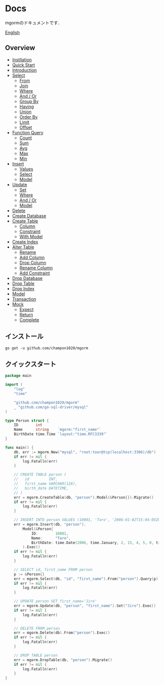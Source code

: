 # Docs
mgormのドキュメントです．

[English](https://github.com/champon1020/mgorm/tree/main/docs/README.md)

## Overview
- [Instllation](https://github.com/champon1020/mgorm/tree/main/docs/README_jp.md#installation)
- [Quick Start](https://github.com/champon1020/mgorm/tree/docs/docs/README_jp.md#quick-start)
- [Introduction](https://github.com/champon1020/mgorm/tree/main/docs/introduction_jp.md)
- [Select](https://github.com/champon1020/mgorm/tree/main/docs/select_jp.md)
  - [From](https://github.com/champon1020/mgorm/tree/main/docs/select_jp.md#from)
  - [Join](https://github.com/champon1020/mgorm/tree/main/docs/select_jp.md#join)
  - [Where](https://github.com/champon1020/mgorm/tree/main/docs/select_jp.md#where)
  - [And / Or](https://github.com/champon1020/mgorm/tree/main/docs/select_jp.md#and--or)
  - [Group By](https://github.com/champon1020/mgorm/tree/main/docs/select_jp.md#groupby)
  - [Having](https://github.com/champon1020/mgorm/tree/main/docs/select_jp.md#having)
  - [Union](https://github.com/champon1020/mgorm/tree/main/docs/select_jp.md#union)
  - [Order By](https://github.com/champon1020/mgorm/tree/main/docs/select_jp.md#orderby)
  - [Limit](https://github.com/champon1020/mgorm/tree/main/docs/select_jp.md#limit)
  - [Offset](https://github.com/champon1020/mgorm/tree/main/docs/select_jp.md#offset)
- [Function Query]()
  - [Count]()
  - [Sum]()
  - [Avg]()
  - [Max]()
  - [Min]()
- [Insert]()
  - [Values]()
  - [Select]()
  - [Model]()
- [Update]()
  - [Set]()
  - [Where]()
  - [And / Or]()
  - [Model]()
- [Delete]()
- [Create Database]()
- [Create Table]()
  - [Column]()
  - [Constraint]()
  - [With Model]()
- [Create Index]()
- [Alter Table]()
  - [Rename]()
  - [Add Column]()
  - [Drop Column]()
  - [Rename Column]()
  - [Add Constraint]()
- [Drop Database]()
- [Drop Table]()
- [Drop Index]()
- [Model]()
- [Transaction]()
- [Mock]()
  - [Expect]()
  - [Return]()
  - [Complete]()

## インストール
```
go get -u github.com/champon1020/mgorm
```

## クイックスタート
```go
package main

import (
	"log"
	"time"

	"github.com/champon1020/mgorm"
	_ "github.com/go-sql-driver/mysql"
)

type Person struct {
	ID        int
	Name      string    `mgorm:"first_name"`
	BirthDate time.Time `layout:"time.RFC3339"`
}

func main() {
	db, err := mgorm.New("mysql", "root:toor@tcp(localhost:3306)/db")
	if err != nil {
		log.Fatalln(err)
	}

	// CREATE TABLE person (
	//   id         INT,
	//   first_name VARCHAR(128),
	//   birth_date DATETIME,
	// )
	err = mgorm.CreateTable(db, "person").Model(&Person{}).Migrate()
	if err != nil {
		log.Fatalln(err)
	}

	// INSERT INTO person VALUES (10001, 'Taro', '2006-01-02T15:04:05Z00:00')
	err = mgorm.Insert(db, "person").
		Model(&Person{
			ID:        10001,
			Name:      "Taro",
			BirthDate: time.Date(2006, time.January, 2, 15, 4, 5, 0, time.UTC)},
		).Exec()
	if err != nil {
		log.Fatalln(err)
	}

	// SELECT id, first_name FROM person
	p := &Person{}
	err = mgorm.Select(db, "id", "first_name").From("person").Query(p)
	if err != nil {
		log.Fatalln(err)
	}

	// UPDATE person SET first_name='Jiro'
	err = mgorm.Update(db, "person", "first_name").Set("Jiro").Exec()
	if err != nil {
		log.Fatalln(err)
	}

	// DELETE FROM person
	err = mgorm.Delete(db).From("person").Exec()
	if err != nil {
		log.Fatalln(err)
	}

	// DROP TABLE person
	err = mgorm.DropTable(db, "person").Migrate()
	if err != nil {
		log.Fatalln(err)
	}
}
```
